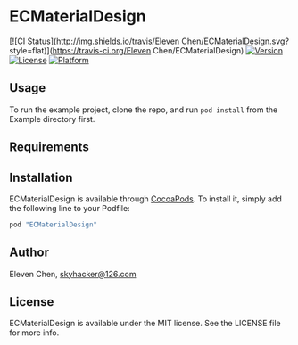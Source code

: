 # ECMaterialDesign

[![CI Status](http://img.shields.io/travis/Eleven Chen/ECMaterialDesign.svg?style=flat)](https://travis-ci.org/Eleven Chen/ECMaterialDesign)
[![Version](https://img.shields.io/cocoapods/v/ECMaterialDesign.svg?style=flat)](http://cocoapods.org/pods/ECMaterialDesign)
[![License](https://img.shields.io/cocoapods/l/ECMaterialDesign.svg?style=flat)](http://cocoapods.org/pods/ECMaterialDesign)
[![Platform](https://img.shields.io/cocoapods/p/ECMaterialDesign.svg?style=flat)](http://cocoapods.org/pods/ECMaterialDesign)

## Usage

To run the example project, clone the repo, and run `pod install` from the Example directory first.

## Requirements

## Installation

ECMaterialDesign is available through [CocoaPods](http://cocoapods.org). To install
it, simply add the following line to your Podfile:

```ruby
pod "ECMaterialDesign"
```

## Author

Eleven Chen, skyhacker@126.com

## License

ECMaterialDesign is available under the MIT license. See the LICENSE file for more info.
